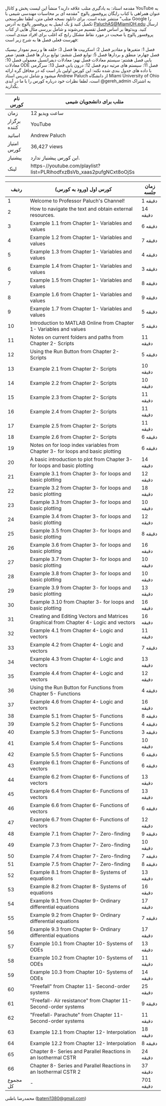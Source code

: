 مقدمه استاد: به یادگیری متلب علاقه دارید؟ منشأ این لیست پخش و کانال YouTube به عنوان همراهی با کتاب رایگان پروفسور پالوچ "مقدمه ای بر محاسبات مهندسی شیمی با متلب" منتشر شده است. برای دانلود نسخه فعلی متن، لطفا نظرسنجی Google را تکمیل کنید وً یک ایمیل به پروفسور پالوچ به آدرس PaluchAS@MiamiOH.edu ارسال کنید.
ویدئوها بر اساس فصل تقسیم می‌شوند و شامل بررسی مثال هایی از کتاب پروفسور پالوچ یا صحبت در مورد نقاط مشکل رایج که اغلب برای افراد مبتدی است. فهرست فعلی فصل ها به شرح زیر است:

فصل 1: متغیرها و مقادیر
فصل 2: ​​اسکریپت ها
فصل 3: حلقه ها و رسم نمودار بیسیک
فصل چهارم: منطق و بردارها
فصل 5: توابع
فصل ششم: توابع بردار ها
فصل هفتم: صفر یابی
فصل هشتم: سیستم معادلات
فصل نهم: معادلات دیفرانسیل معمولی
فصل 10: معادلات  ODE
فصل 11: سیستم های مرتبه دوم
فصل 12: درون یابی
فصل 13: سرگرمی با داده های جدول بندی شده
نکته: این کورس اولین بار است که در محافل گره ارائه میشود و شامل تدریس استاد Andrew Paluch از دانشگاه Miami University of Ohio است، لطفا نظرات خود درباره کورس را با ما در آیدی @gereh_admin به اشتراک بگذارید.

| نام کورس     | متلب برای دانشجویان شیمی                                             |
|--------------|----------------------------------------------------------------------|
| زمان         | 12 ساعت ویدیو                                                        |
| برگزار کننده | YouTube                                                              |
| اساتید       | Andrew Paluch                                                        |
| امتیاز کورس  | 36,427 views                                                         |
| پیشنیاز      | این کورس پیشنیاز ندارد.                                              |
| لینک         | https-//youtube.com/playlist?list=PLRihodfxzBsVb_xaas2pufgNCxt8oOjSs |

| ردیف     | کورس اول (ورود به کورس)                                                               | زمان جلسه |
|----------|---------------------------------------------------------------------------------------|-----------|
| 1        | Welcome to Professor Paluch's Channel!                                                | 1 دقیقه   |
| 2        | How to navigate the text and obtain external resources.                               | 14 دقیقه  |
| 3        | Example 1.1 from Chapter 1- Variables and values                                      | 6 دقیقه   |
| 4        | Example 1.2 from Chapter 1- Variables and values                                      | 7 دقیقه   |
| 5        | Example 1.3 from Chapter 1- Variables and values                                      | 4 دقیقه   |
| 6        | Example 1.4 from Chapter 1- Variables and values                                      | 3 دقیقه   |
| 7        | Example 1.5 from Chapter 1- Variables and values                                      | 8 دقیقه   |
| 8        | Example 1.6 from Chapter 1- Variables and values                                      | 9 دقیقه   |
| 9        | Example 1.7 from Chapter 1- Variables and values                                      | 5 دقیقه   |
| 10       | Introduction to MATLAB Online from Chapter 1- Variables and values                    | 5 دقیقه   |
| 11       | Notes on current folders and paths from Chapter 2- Scripts                            | 11 دقیقه  |
| 12       | Using the Run Button from Chapter 2- Scripts                                          | 5 دقیقه   |
| 13       | Example 2.1 from Chapter 2- Scripts                                                   | 10 دقیقه  |
| 14       | Example 2.2 from Chapter 2- Scripts                                                   | 10 دقیقه  |
| 15       | Example 2.3 from Chapter 2- Scripts                                                   | 11 دقیقه  |
| 16       | Example 2.4 from Chapter 2- Scripts                                                   | 11 دقیقه  |
| 17       | Example 2.5 from Chapter 2- Scripts                                                   | 11 دقیقه  |
| 18       | Example 2.6 from Chapter 2- Scripts                                                   | 6 دقیقه   |
| 19       | Notes on for loop index variables from Chapter 3- for loops and basic plotting        | 6 دقیقه   |
| 20       | A basic introduction to plot from Chapter 3- for loops and basic plotting             | 14 دقیقه  |
| 21       | Example 3.1 from Chapter 3- for loops and basic plotting                              | 12 دقیقه  |
| 22       | Example 3.2 from Chapter 3- for loops and basic plotting                              | 18 دقیقه  |
| 23       | Example 3.3 from Chapter 3- for loops and basic plotting                              | 10 دقیقه  |
| 24       | Example 3.4 from Chapter 3- for loops and basic plotting                              | 12 دقیقه  |
| 25       | Example 3.5 from Chapter 3- for loops and basic plotting                              | 8 دقیقه   |
| 26       | Example 3.6 from Chapter 3- for loops and basic plotting                              | 16 دقیقه  |
| 27       | Example 3.7 from Chapter 3- for loops and basic plotting                              | 10 دقیقه  |
| 28       | Example 3.8 from Chapter 3- for loops and basic plotting                              | 10 دقیقه  |
| 29       | Example 3.9 from Chapter 3- for loops and basic plotting                              | 13 دقیقه  |
| 30       | Example 3.10 from Chapter 3- for loops and basic plotting                             | 16 دقیقه  |
| 31       | Creating and Editing Vectors and Matrices Graphical from Chapter 4- Logic and vectors | 16 دقیقه  |
| 32       | Example 4.1 from Chapter 4- Logic and vectors                                         | 11 دقیقه  |
| 33       | Example 4.2 from Chapter 4- Logic and vectors                                         | 7 دقیقه   |
| 34       | Example 4.3 from Chapter 4- Logic and vectors                                         | 13 دقیقه  |
| 35       | Example 4.4 from Chapter 4- Logic and vectors                                         | 12 دقیقه  |
| 36       | Using the Run Button for Functions from Chapter 5- Functions                          | 4 دقیقه   |
| 37       | Example 4.6 from Chapter 4- Logic and vectors                                         | 16 دقیقه  |
| 38       | Example 5.1 from Chapter 5- Functions                                                 | 8 دقیقه   |
| 39       | Example 5.2 from Chapter 5- Functions                                                 | 4 دقیقه   |
| 40       | Example 5.3 from Chapter 5- Functions                                                 | 3 دقیقه   |
| 41       | Example 5.4 from Chapter 5- Functions                                                 | 10 دقیقه  |
| 42       | Example 5.5 from Chapter 5- Functions                                                 | 6 دقیقه   |
| 43       | Example 6.1 from Chapter 6- Functions of vectors                                      | 6 دقیقه   |
| 44       | Example 6.2 from Chapter 6- Functions of vectors                                      | 13 دقیقه  |
| 45       | Example 6.4 from Chapter 6- Functions of vectors                                      | 13 دقیقه  |
| 46       | Example 6.6 from Chapter 6- Functions of vectors                                      | 6 دقیقه   |
| 47       | Example 6.7 from Chapter 6- Functions of vectors                                      | 12 دقیقه  |
| 48       | Example 7.1 from Chapter 7- Zero-finding                                              | 9 دقیقه   |
| 49       | Example 7.3 from Chapter 7- Zero-finding                                              | 10 دقیقه  |
| 50       | Example 7.4 from Chapter 7- Zero-finding                                              | 7 دقیقه   |
| 51       | Example 7.5 from Chapter 7- Zero-finding                                              | 8 دقیقه   |
| 52       | Example 8.1 from Chapter 8- Systems of equations                                      | 13 دقیقه  |
| 53       | Example 8.2 from Chapter 8- Systems of equations                                      | 16 دقیقه  |
| 54       | Example 9.1 from Chapter 9- Ordinary differential equations                           | 17 دقیقه  |
| 55       | Example 9.2 from Chapter 9- Ordinary differential equations                           | 7 دقیقه   |
| 56       | Example 9.3 from Chapter 9- Ordinary differential equations                           | 17 دقیقه  |
| 57       | Example 10.1 from Chapter 10- Systems of ODEs                                         | 13 دقیقه  |
| 58       | Example 10.2 from Chapter 10- Systems of ODEs                                         | 11 دقیقه  |
| 59       | Example 10.3 from Chapter 10- Systems of ODEs                                         | 14 دقیقه  |
| 60       | "Freefall" from Chapter 11- Second-order systems                                      | 25 دقیقه  |
| 61       | "Freefall- Air resistance" from Chapter 11- Second-order systems                      | 9 دقیقه   |
| 62       | "Freefall- Parachute" from Chapter 11- Second-order systems                           | 11 دقیقه  |
| 63       | Example 12.1 from Chapter 12- Interpolation                                           | 18 دقیقه  |
| 64       | Example 12.2 from Chapter 12- Interpolation                                           | 8 دقیقه   |
| 65       | Chapter 8- Series and Parallel Reactions in an Isothermal CSTR                        | 24 دقیقه  |
| 66       | Chapter 8- Series and Parallel Reactions in an Isothermal CSTR 2                      | 37 دقیقه  |
| مجموع کل | -                                                                                     | 701 دقیقه |

محمدرضا باطنی (bateni1380@gmail.com)